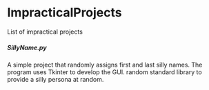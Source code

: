 # ImpracticalProjects
List of impractical projects


##### SillyName.py

A simple project that randomly assigns first and last silly names. The program uses Tkinter to develop the GUI. random standard library to provide a silly persona at random.
